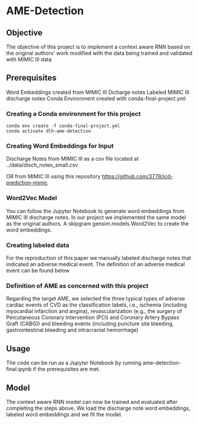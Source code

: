 # AME-Detection

## Objective
The objective of this project is to implement a context aware RNN based on
the original authors' work modified with the data being trained and
validated with MIMIC III data

## Prerequisites
Word Embeddings created from MIMIC III Dicharge notes
Labeled MIMIC III discharge notes
Conda Environment created with conda-final-project.yml

### Creating a Conda environment for this project
```
conda env create -f conda-final-project.yml
conda activate dlh-ame-detection
```

### Creating Word Embeddings for Input
Discharge Notes from MIMIC III as a csv file located at
../data/disch_notes_small.csv

OR from MIMIC III using this repository
https://github.com/3778/icd-prediction-mimic

### Word2Vec Model
You can follow the Jupyter Notebook to generate word embeddings from
MIMIC III discharge notes. In our project we implemented the same 
model as the original authors. A skipgram gensim.models.Word2Vec 
to create the word embeddings. 

### Creating labeled data
For the reproduction of this paper we manually labeled discharge notes
that indicated an adverse medical event. The definition of an adverse
medical event can be found below

### Definition of AME as concerned with this project 
Regarding the target AME, we selected the three typical types of
adverse cardiac events of CVD as the classification labels, i.e., ischemia
(including myocardial infarction and angina), revascularization (e.g.,
the surgery of Percutaneous Coronary Intervention (PCI) and Coronary
Artery Bypass Graft (CABG)) and bleeding events (including puncture
site bleeding, gastrointestinal bleeding and intracranial hemorrhage)

## Usage
The code can be run as a Jupyter Notebook by running ame-detection-final.ipynb
if the prerequisites are met.

## Model
The context aware RNN model can now be trained and evaluated after 
completing the steps above. We load the discharge note word embeddings,
labeled word embeddings and we fit the model. 